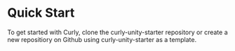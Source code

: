 # Quick Start

To get started with Curly, clone the curly-unity-starter repository or create a new repositiory on Github using curly-unity-starter as a template.